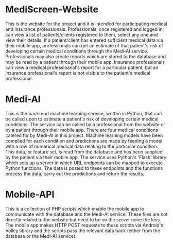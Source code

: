 # MediScreen-Website
This is the website for the project and it is intended for participating medical and insurance professionals. 
Professionals, once registered and logged in, can view a list of patients/clients registered to them, select any one and view their details. If a patient/client has entered sufficient medical data via their mobile app, professionals can get an estimate of that patient's risk of developing certain medical conditions through the Medi-AI service. Professionals may also create reports which are stored to the database and may be read by a patient through their mobile app. Insurance professionals can view a medical professioanal's report for a particular patient, but an insurance professional's report is not visible to the patient's medical professional.

# Medi-AI
This is the back-end machine learning service, written in Python, that can be called upon to estimate a patient's risk of developing certain medical conditions. The service can be called by a professional from the website or by a patient through their mobile app. There are four medical conditions catered for by Medi-AI in this project. Machine learning models have been compiled for each condition and predictions are made by feeding a model with a row of numerical medical data relating to the particular condition. This data, or feature set, is read from the database and has been supplied by the patient via their mobile app. The service uses Python's 'Flask' library which sets up a server in which URL endpoints can be mapped to execute Python functions. The data is posted to these endpoints and the functions process the data, carry out the predictions and return the results.

# Mobile-API
This is a collection of PHP scripts which enable the mobile app to communicate with the database and the Medi-AI service. These files are not directly related to the website but need to be on the server none the less. The mobile app makes HTTP POST requests to these scripts via Android's Volley library and the scripts pass the relevant data back (either from the database or the Medi-AI service).
